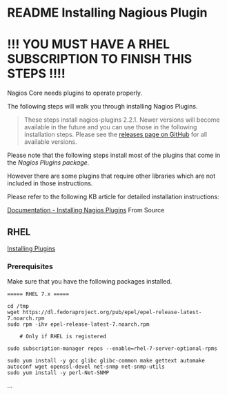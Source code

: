 # README Installing Nagious Plugin

# !!! YOU MUST HAVE A RHEL SUBSCRIPTION TO FINISH THIS STEPS !!!!

Nagios Core needs plugins to operate properly.

The following steps will walk you through installing Nagios Plugins.

> These steps install nagios-plugins 2.2.1. Newer versions will become available in the future and you can use those in the following installation steps. Please see the [releases page on GitHub](https://github.com/nagios-plugins/nagios-plugins/releases) for all available versions.

Please note that the following steps install most of the plugins that come in the *Nagios Plugins package*. 

However there are some plugins that require other libraries which are not included in those instructions. 

Please refer to the following KB article for detailed installation instructions:

[Documentation - Installing Nagios Plugins](https://support.nagios.com/kb/article.php?id=569) From Source


## RHEL

[Installing Plugins](https://support.nagios.com/kb/article/nagios-core-installing-nagios-core-from-source-96.html#RHEL) 

### Prerequisites

Make sure that you have the following packages installed.
```
===== RHEL 7.x =====

cd /tmp
wget https://dl.fedoraproject.org/pub/epel/epel-release-latest-7.noarch.rpm
sudo rpm -ihv epel-release-latest-7.noarch.rpm

    # Only if RHEL is registered
    
sudo subscription-manager repos --enable=rhel-7-server-optional-rpms

sudo yum install -y gcc glibc glibc-common make gettext automake autoconf wget openssl-devel net-snmp net-snmp-utils
sudo yum install -y perl-Net-SNMP
```

...